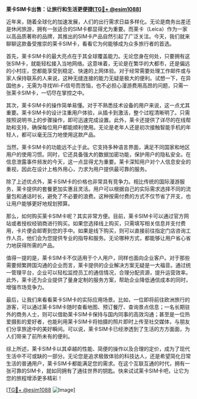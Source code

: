 **莱卡SIM卡出售：让旅行和生活更便捷[[TG💪+ @esim1088](https://t.me/s/esim1088)]**

近年来，随着全球化的加速发展，人们的出行需求日益多样化。无论是商务出差还是休闲旅游，拥有一张适合的SIM卡都显得尤为重要。而莱卡（Leica）作为一家以高品质著称的品牌，其推出的SIM卡产品自然引起了广泛关注。今天，我们就来聊聊这款备受推崇的莱卡SIM卡，看看它为何能够成为众多旅行者的首选。

首先，莱卡SIM卡的最大亮点在于其全球覆盖能力。无论您身在何处，只要拥有这张SIM卡，就能轻松接入当地网络。这意味着，无论是在繁华的大都市，还是偏远的小村庄，您都能享受到稳定、快速的上网体验。对于经常需要处理工作邮件或与家人保持联系的人来说，这种无缝连接的能力无疑是极大的便利。试想一下，在异国他乡，无需为寻找Wi-Fi信号而苦恼，也不必担心漫游费用高昂的问题，只需一张莱卡SIM卡，一切尽在掌控之中。

其次，莱卡SIM卡的操作简单易懂。对于不熟悉技术设备的用户来说，这一点尤其重要。莱卡SIM卡的设计注重用户体验，从插卡到激活，整个过程清晰明了。只需按照说明书上的步骤操作，即可迅速完成设置。此外，莱卡还提供了详尽的在线帮助和支持，确保每位用户都能顺利使用。无论是老年人还是初次接触智能手机的年轻人，都可以毫无压力地使用这款产品。

当然，莱卡SIM卡的功能远不止于此。它支持多种语言界面，满足不同国家和地区用户的使用习惯。同时，它还具备强大的数据加密功能，保护用户的隐私安全。在信息泄露事件频发的今天，这一点显得尤为重要。莱卡深知用户对个人信息安全的重视，因此在设计上格外用心，力求为用户提供最可靠的服务。

除了上述优点外，莱卡SIM卡的价格也非常具有竞争力。相比传统的国际漫游服务，莱卡提供的套餐更加实惠且灵活。用户可以根据自己的实际需求选择不同的流量包和通话时长，避免了不必要的浪费。这种按需付费的方式不仅节省了开支，也让用户能够更好地规划预算。

那么，如何购买莱卡SIM卡呢？其实非常方便。目前，莱卡SIM卡可以通过官方网站或者授权经销商进行购买。如果您选择线上购买，只需填写相关信息并支付费用，卡片便会邮寄到您的手中。如果是线下购买，则可以直接前往指定门店咨询工作人员，他们会为您提供专业的指导和服务。无论哪种方式，都能够让用户省心省力地获得所需的产品。

值得一提的是，莱卡SIM卡不仅适用于个人用户，同样也面向企业客户。对于那些需要频繁跨国沟通的企业而言，莱卡提供的企业解决方案无疑是一大福音。通过统一管理平台，企业可以轻松监控员工的通信情况，合理分配资源，提升运营效率。此外，莱卡还为企业提供了量身定制的服务方案，帮助企业降低通信成本的同时，增强市场竞争力。

最后，让我们来看看莱卡SIM卡的实际应用场景。比如，一位即将前往欧洲旅行的游客，可以通过莱卡SIM卡随时查看地图、预订餐厅、查询景点信息；一名长期驻外的商务人士，则可以借助莱卡SIM卡保持与国内同事的高效沟通；甚至是一位热爱摄影的爱好者，也能利用莱卡SIM卡将拍摄的照片即时上传至社交媒体，与朋友们分享旅途中的美好瞬间。可以说，莱卡SIM卡已经渗透到了生活的方方面面，为人们带来了前所未有的便利。

综上所述，莱卡SIM卡以其卓越的性能、简便的操作以及合理的定价，成为了现代生活中不可或缺的一部分。无论您是追求极致体验的科技达人，还是希望简化日常生活的普通用户，莱卡SIM卡都能满足您的需求。在这个互联互通的时代，拥有一张可靠的SIM卡，就如同拥有了通往世界的钥匙。快来试试莱卡SIM卡吧，让它为您的旅程增添更多精彩！

[[TG💪+ @esim1088](https://t.me/s/esim1088) ![Image](https://i.postimg.cc/4NQfJmqS/Snipaste-2025-05-13-00-14-12.png)]